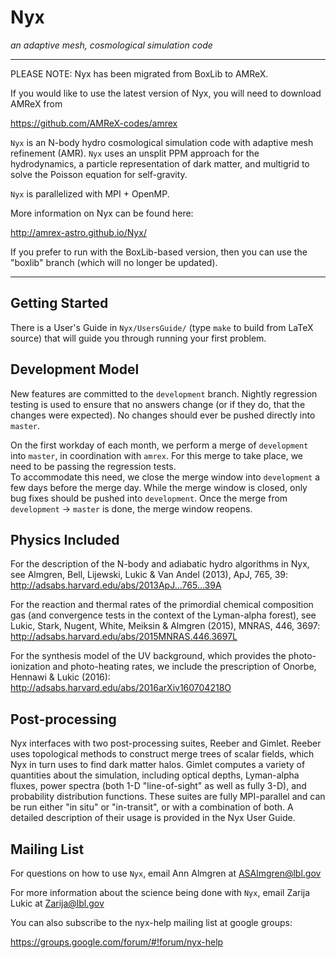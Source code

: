 # Nyx
*an adaptive mesh, cosmological simulation code*

*******************************************************

PLEASE NOTE:  Nyx has been migrated from BoxLib to AMReX.

If you would like to use the latest version of Nyx, you will
need to download AMReX from

https://github.com/AMReX-codes/amrex

`Nyx` is an N-body hydro cosmological simulation code with 
adaptive mesh refinement (AMR).  `Nyx` uses an unsplit PPM approach 
for the hydrodynamics, a particle representation of dark matter, 
and multigrid to solve the Poisson equation for self-gravity.

`Nyx` is parallelized with MPI + OpenMP.

More information on Nyx can be found here:

http://amrex-astro.github.io/Nyx/

If you prefer to run with the BoxLib-based version, then 
you can use the "boxlib" branch (which will no longer be updated).

*******************************************************

## Getting Started

There is a User's Guide in `Nyx/UsersGuide/` (type `make` to build
from LaTeX source) that will guide you through running your first
problem.  

## Development Model

New features are committed to the `development` branch.  Nightly
regression testing is used to ensure that no answers change (or if
they do, that the changes were expected).  No changes should ever
be pushed directly into `master`.

On the first workday of each month, we perform a merge of
`development` into `master`, in coordination with `amrex`. 
For this merge to take place, we need to be passing the regression tests.  
To accommodate this need, we close the
merge window into `development` a few days before the merge day.
While the merge window is closed, only bug fixes should be pushed into
`development`.  Once the merge from `development` -> `master` is done,
the merge window reopens.

## Physics Included
For the description of the N-body and adiabatic hydro algorithms in Nyx, see
Almgren, Bell, Lijewski, Lukic & Van Andel (2013), ApJ, 765, 39:
http://adsabs.harvard.edu/abs/2013ApJ...765...39A

For the reaction and thermal rates of the primordial chemical composition gas 
(and convergence tests in the context of the Lyman-alpha forest), see
Lukic, Stark, Nugent, White, Meiksin & Almgren (2015), MNRAS, 446, 3697:
http://adsabs.harvard.edu/abs/2015MNRAS.446.3697L

For the synthesis model of the UV background, 
which provides the photo-ionization and photo-heating rates, 
we include the prescription of Onorbe, Hennawi & Lukic (2016):
http://adsabs.harvard.edu/abs/2016arXiv160704218O

## Post-processing

Nyx interfaces with two post-processing suites, Reeber and Gimlet. Reeber uses
topological methods to construct merge trees of scalar fields, which Nyx in
turn uses to find dark matter halos. Gimlet computes a variety of quantities
about the simulation, including optical depths, Lyman-alpha fluxes, power
spectra (both 1-D "line-of-sight" as well as fully 3-D), and probability
distribution functions. These suites are fully MPI-parallel and can be run
either "in situ" or "in-transit", or with a combination of both. A detailed
description of their usage is provided in the Nyx User Guide.

## Mailing List

For questions on how to use `Nyx`, email Ann Almgren at ASAlmgren@lbl.gov

For more information about the science being done with `Nyx`, 
email Zarija Lukic at Zarija@lbl.gov

You can also subscribe to the nyx-help mailing list at google groups:

https://groups.google.com/forum/#!forum/nyx-help
